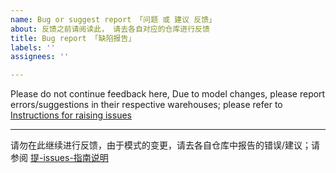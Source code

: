 ```yaml
---
name: Bug or suggest report 「问题 或 建议 反馈」
about: 反馈之前请阅读此， 请去各自对应的仓库进行反馈
title: Bug report 「缺陷报告」
labels: ''
assignees: ''

---
```


Please do not continue feedback here, Due to model changes, please report errors/suggestions in their respective warehouses; please refer to [Instructions for raising issues](https://github.com/linuxdeepin/developer-center/wiki/Instructions-for-raising-issues)

---

请勿在此继续进行反馈，由于模式的变更，请去各自仓库中报告的错误/建议；请参阅  [提-issues-指南说明](https://github.com/linuxdeepin/developer-center/wiki/%E6%8F%90-issues-%E6%8C%87%E5%8D%97%E8%AF%B4%E6%98%8E)
